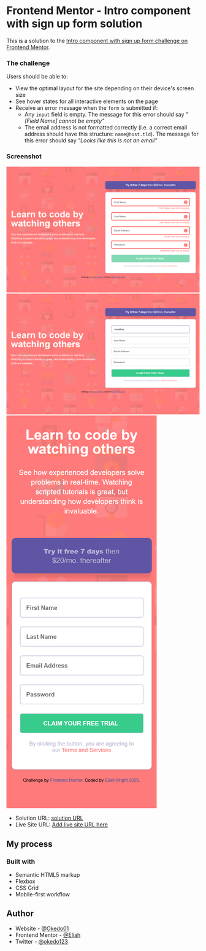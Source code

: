 # Frontend Mentor - Intro component with sign up form solution

This is a solution to the [Intro component with sign up form challenge on Frontend Mentor](https://www.frontendmentor.io/challenges/intro-component-with-signup-form-5cf91bd49edda32581d28fd1).

### The challenge

Users should be able to:

- View the optimal layout for the site depending on their device's screen size
- See hover states for all interactive elements on the page
- Receive an error message when the `form` is submitted if:
  - Any `input` field is empty. The message for this error should say *"[Field Name] cannot be empty"*
  - The email address is not formatted correctly (i.e. a correct email address should have this structure: `name@host.tld`). The message for this error should say *"Looks like this is not an email"*

### Screenshot

![Active-states](./images/Active-state%20(2).png)
![Desktop-design](./images/Desktop-design%20(2).png)
![Mobile-design](./images/Mobile-design%20(2).png)

- Solution URL: [solution URL](https://github.com/okedo01/okedo01-intro-component-with-sign-form)
- Live Site URL: [Add live site URL here](https://your-live-site-url.com)

## My process

### Built with

- Semantic HTML5 markup
- Flexbox
- CSS Grid
- Mobile-first workflow

## Author

- Website - [@Okedo01](https://github.com/okedo01)
- Frontend Mentor - [@Eliah](https://www.frontendmentor.io/profile/okedo01)
- Twitter - [@okedo123](https://x.com/okedo123)